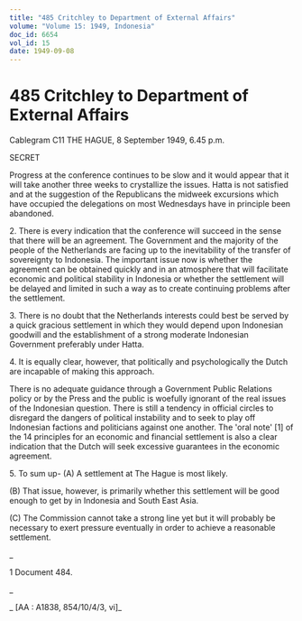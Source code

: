 ```yaml
---
title: "485 Critchley to Department of External Affairs"
volume: "Volume 15: 1949, Indonesia"
doc_id: 6654
vol_id: 15
date: 1949-09-08
---
```


# 485 Critchley to Department of External Affairs

Cablegram C11 THE HAGUE, 8 September 1949, 6.45 p.m.

SECRET

Progress at the conference continues to be slow and it would appear that it will take another three weeks to crystallize the issues. Hatta is not satisfied and at the suggestion of the Republicans the midweek excursions which have occupied the delegations on most Wednesdays have in principle been abandoned.

2\. There is every indication that the conference will succeed in the sense that there will be an agreement. The Government and the majority of the people of the Netherlands are facing up to the inevitability of the transfer of sovereignty to Indonesia. The important issue now is whether the agreement can be obtained quickly and in an atmosphere that will facilitate economic and political stability in Indonesia or whether the settlement will be delayed and limited in such a way as to create continuing problems after the settlement.

3\. There is no doubt that the Netherlands interests could best be served by a quick gracious settlement in which they would depend upon Indonesian goodwill and the establishment of a strong moderate Indonesian Government preferably under Hatta.

4\. It is equally clear, however, that politically and psychologically the Dutch are incapable of making this approach.

There is no adequate guidance through a Government Public Relations policy or by the Press and the public is woefully ignorant of the real issues of the Indonesian question. There is still a tendency in official circles to disregard the dangers of political instability and to seek to play off Indonesian factions and politicians against one another. The 'oral note' [1] of the 14 principles for an economic and financial settlement is also a clear indication that the Dutch will seek excessive guarantees in the economic agreement.

5\. To sum up- (A) A settlement at The Hague is most likely.

(B) That issue, however, is primarily whether this settlement will be good enough to get by in Indonesia and South East Asia.

(C) The Commission cannot take a strong line yet but it will probably be necessary to exert pressure eventually in order to achieve a reasonable settlement.

_

1 Document 484.

_

_ [AA : A1838, 854/10/4/3, vi]_
